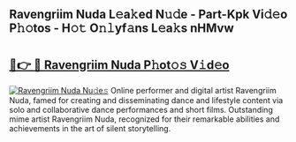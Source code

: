 ## Ravengriim Nuda L𝚎a𝚔ed N𝚞𝚍e - Part-Kpk Vi𝚍𝚎o P𝚑𝚘tos - H𝚘𝚝 O𝚗𝚕yf𝚊ns L𝚎a𝚔s nHMvw

# <h2><a href="http://kf39s0.oniu.top/?m=Ravengriim+Nuda">🔗👉 🔴 Ravengriim Nuda P𝚑ot𝚘𝚜 V𝚒d𝚎o</a></h2>

[![Ravengriim Nuda Nu𝚍e𝚜](https://i.imgur.com/0qMVB7G.gif)](http://kf39s0.oniu.top/?m=Ravengriim+Nuda)
Online performer and digital artist Ravengriim Nuda, famed for creating and disseminating dance and lifestyle content via solo and collaborative dance performances and short films. Outstanding mime artist Ravengriim Nuda, recognized for their remarkable abilities and achievements in the art of silent storytelling.  
